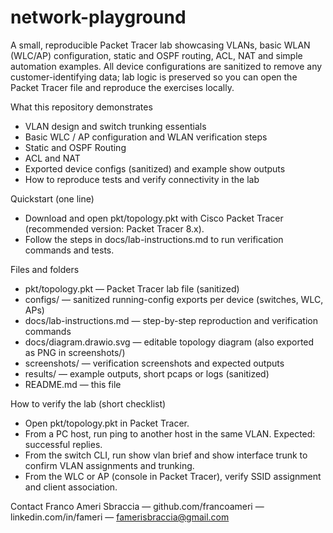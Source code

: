 # network-playground
A small, reproducible Packet Tracer lab showcasing VLANs, basic WLAN (WLC/AP) configuration, static and OSPF routing, ACL, NAT and simple automation examples. All device configurations are sanitized to remove any customer-identifying data; lab logic is preserved so you can open the Packet Tracer file and reproduce the exercises locally.

What this repository demonstrates
- VLAN design and switch trunking essentials
- Basic WLC / AP configuration and WLAN verification steps
- Static and OSPF Routing
- ACL and NAT
- Exported device configs (sanitized) and example show outputs
- How to reproduce tests and verify connectivity in the lab

Quickstart (one line)
- Download and open pkt/topology.pkt with Cisco Packet Tracer (recommended version: Packet Tracer 8.x).
- Follow the steps in docs/lab-instructions.md to run verification commands and tests.

Files and folders
- pkt/topology.pkt — Packet Tracer lab file (sanitized)
- configs/ — sanitized running-config exports per device (switches, WLC, APs)
- docs/lab-instructions.md — step-by-step reproduction and verification commands
- docs/diagram.drawio.svg — editable topology diagram (also exported as PNG in screenshots/)
- screenshots/ — verification screenshots and expected outputs
- results/ — example outputs, short pcaps or logs (sanitized)
- README.md — this file

How to verify the lab (short checklist)
- Open pkt/topology.pkt in Packet Tracer.
- From a PC host, run ping to another host in the same VLAN. Expected: successful replies.
- From the switch CLI, run show vlan brief and show interface trunk to confirm VLAN assignments and trunking.
- From the WLC or AP (console in Packet Tracer), verify SSID assignment and client association.

Contact
Franco Ameri Sbraccia — github.com/francoameri — linkedin.com/in/fameri — famerisbraccia@gmail.com
